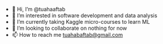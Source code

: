 - 👋 Hi, I’m @tuahaaftab
- 👀 I’m interested in software development and data analysis
- 🌱 I’m currently taking Kaggle micro-courses to learn ML
- 💞️ I’m looking to collaborate on nothing for now
- 📫 How to reach me tuahabaftab@gmail.com

<!---
tuahaaftab/tuahaaftab is a ✨ special ✨ repository because its `README.md` (this file) appears on your GitHub profile.
You can click the Preview link to take a look at your changes. That's right.
--->

